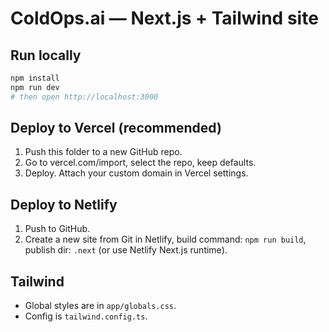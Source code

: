 # ColdOps.ai — Next.js + Tailwind site

## Run locally
```bash
npm install
npm run dev
# then open http://localhost:3000
```

## Deploy to Vercel (recommended)
1. Push this folder to a new GitHub repo.
2. Go to vercel.com/import, select the repo, keep defaults.
3. Deploy. Attach your custom domain in Vercel settings.

## Deploy to Netlify
1. Push to GitHub.
2. Create a new site from Git in Netlify, build command: `npm run build`, publish dir: `.next` (or use Netlify Next.js runtime).

## Tailwind
- Global styles are in `app/globals.css`.
- Config is `tailwind.config.ts`.
